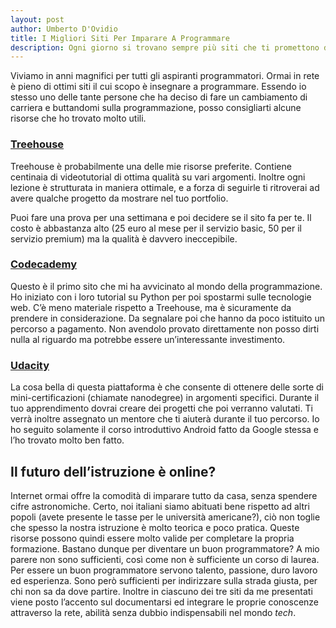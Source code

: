 ```yaml
---
layout: post
author: Umberto D'Ovidio
title: I Migliori Siti Per Imparare A Programmare
description: Ogni giorno si trovano sempre più siti che ti promettono di imparare a programmare in poco tempo ed ottenere un lavoro. Ma è così semplice? Scopriamolo insieme, e vediamo quali sono i migliori siti.
---
```


Viviamo in anni magnifici per tutti gli aspiranti programmatori. Ormai in rete è pieno di ottimi siti il cui scopo è insegnare  a programmare.
Essendo io stesso uno delle tante persone che ha deciso di fare un cambiamento di carriera e buttandomi sulla programmazione, posso consigliarti alcune risorse che ho trovato molto utili.
<!-- more -->

### [Treehouse](https://teamtreehouse.com)

Treehouse è probabilmente una delle mie risorse preferite. Contiene centinaia di videotutorial di ottima qualità su vari argomenti. Inoltre ogni lezione è strutturata in maniera ottimale, e a forza di seguirle ti ritroverai ad avere qualche progetto da mostrare nel tuo portfolio.

Puoi fare una prova per una settimana e poi decidere se il sito fa per te. Il costo è abbastanza alto (25 euro al mese per il servizio basic, 50 per il servizio premium) ma la qualità è davvero ineccepibile.

### [Codecademy](https://www.codecademy.com/)

Questo è il primo sito che mi ha avvicinato al mondo della programmazione. Ho iniziato con i loro tutorial su Python per poi spostarmi sulle tecnologie web. C’è meno materiale rispetto a Treehouse, ma è sicuramente da prendere in considerazione. Da segnalare poi che hanno da poco istituito un percorso a pagamento. Non avendolo provato direttamente non posso dirti nulla al riguardo ma potrebbe essere un’interessante investimento.

### [Udacity](https://www.udacity.com/)

La cosa bella di questa piattaforma è che consente di ottenere delle sorte di mini-certificazioni (chiamate nanodegree) in argomenti specifici. Durante il tuo apprendimento dovrai creare dei progetti che poi verranno valutati. Ti verrà inoltre assegnato un mentore che ti aiuterà durante il tuo percorso.
Io ho seguito solamente il corso introduttivo Android fatto da Google stessa e l’ho trovato molto ben fatto.

## Il futuro dell’istruzione è online?

Internet ormai offre la comodità di imparare tutto da casa, senza spendere cifre astronomiche. Certo, noi italiani siamo abituati bene rispetto ad altri popoli (avete presente le tasse per le università americane?), ciò non toglie che spesso la nostra istruzione è molto teorica e poco pratica. Queste risorse possono quindi essere molto valide per completare la propria formazione. Bastano dunque per diventare un buon programmatore? A mio parere non sono sufficienti, così come non è sufficiente un corso di laurea. Per essere un buon programmatore servono talento, passione, duro lavoro ed esperienza. Sono però sufficienti per indirizzare sulla strada giusta, per chi non sa da dove partire. Inoltre in ciascuno dei tre siti da me presentati viene posto l’accento sul documentarsi ed integrare le proprie conoscenze attraverso la rete, abilità senza dubbio indispensabili nel mondo *tech*.
